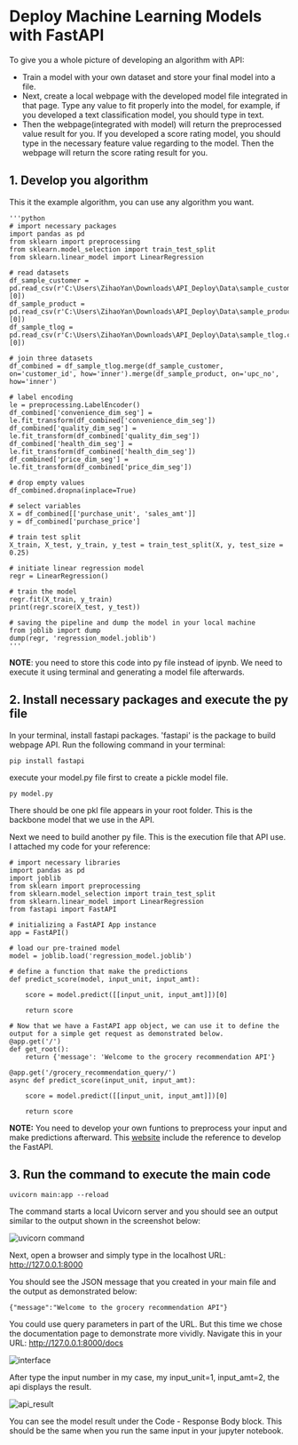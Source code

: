 # Deploy Machine Learning Models with FastAPI
To give you a whole picture of developing an algorithm with API:

* Train a model with your own dataset and store your final model into a file. 
* Next, create a local webpage with the developed model file integrated in that page. Type any value to fit properly into the model, for example, if you developed a text classification model, you should type in text. 
* Then the webpage(integrated with model) will return the preprocessed value result for you. If you developed a score rating model, you should type in the necessary feature value regarding to the model. Then the webpage will return the score rating result for you. 

## 1. Develop you algorithm
This it the example algorithm, you can use any algorithm you want.

    '''python
    # import necessary packages
    import pandas as pd
    from sklearn import preprocessing
    from sklearn.model_selection import train_test_split
    from sklearn.linear_model import LinearRegression

    # read datasets
    df_sample_customer = pd.read_csv(r'C:\Users\ZihaoYan\Downloads\API_Deploy\Data\sample_customer.csv',index_col=[0])
    df_sample_product = pd.read_csv(r'C:\Users\ZihaoYan\Downloads\API_Deploy\Data\sample_product.csv',index_col=[0])
    df_sample_tlog = pd.read_csv(r'C:\Users\ZihaoYan\Downloads\API_Deploy\Data\sample_tlog.csv',index_col=[0])

    # join three datasets
    df_combined = df_sample_tlog.merge(df_sample_customer, on='customer_id', how='inner').merge(df_sample_product, on='upc_no', how='inner')

    # label encoding
    le = preprocessing.LabelEncoder()
    df_combined['convenience_dim_seg'] = le.fit_transform(df_combined['convenience_dim_seg'])
    df_combined['quality_dim_seg'] = le.fit_transform(df_combined['quality_dim_seg'])
    df_combined['health_dim_seg'] = le.fit_transform(df_combined['health_dim_seg'])
    df_combined['price_dim_seg'] = le.fit_transform(df_combined['price_dim_seg'])

    # drop empty values
    df_combined.dropna(inplace=True)

    # select variables
    X = df_combined[['purchase_unit', 'sales_amt']]
    y = df_combined['purchase_price']

    # train test split
    X_train, X_test, y_train, y_test = train_test_split(X, y, test_size = 0.25)

    # initiate linear regression model
    regr = LinearRegression()

    # train the model
    regr.fit(X_train, y_train)
    print(regr.score(X_test, y_test))

    # saving the pipeline and dump the model in your local machine
    from joblib import dump
    dump(regr, 'regression_model.joblib')
    '''
**NOTE**: you need to store this code into py file instead of ipynb. We need to execute it using terminal and generating a model file afterwards.

## 2. Install necessary packages and execute the py file 
In your terminal, install fastapi packages. 'fastapi' is the package to build webpage API. Run the following command in your terminal:

    pip install fastapi

execute your model.py file first to create a pickle model file. 
    
    py model.py

There should be one pkl file appears in your root folder. This is the backbone model that we use in the API.

Next we need to build another py file. This is the execution file that API use. I attached my code for your reference:

    # import necessary libraries
    import pandas as pd
    import joblib
    from sklearn import preprocessing
    from sklearn.model_selection import train_test_split
    from sklearn.linear_model import LinearRegression
    from fastapi import FastAPI

    # initializing a FastAPI App instance
    app = FastAPI()

    # load our pre-trained model
    model = joblib.load('regression_model.joblib')

    # define a function that make the predictions
    def predict_score(model, input_unit, input_amt):

        score = model.predict([[input_unit, input_amt]])[0]

        return score

    # Now that we have a FastAPI app object, we can use it to define the output for a simple get request as demonstrated below.
    @app.get('/')
    def get_root():
        return {'message': 'Welcome to the grocery recommendation API'}

    @app.get('/grocery_recommendation_query/')
    async def predict_score(input_unit, input_amt):

        score = model.predict([[input_unit, input_amt]])[0]

        return score

**NOTE:** You need to develop your own funtions to preprocess your input and make predictions afterward. This [website](https://fastapi.tiangolo.com/tutorial/first-steps/) include the reference to develop the FastAPI.

## 3. Run the command to execute the main code
    uvicorn main:app --reload
The command starts a local Uvicorn server and you should see an output similar to the output shown in the screenshot below:

![uvicorn command](https://miro.medium.com/max/997/1*YZVY4zhGEQb4WlYp9XgMKA.png)

Next, open a browser and simply type in the localhost URL: http://127.0.0.1:8000

You should see the JSON message that you created in your main file and the output as demonstrated below: 
    
    {"message":"Welcome to the grocery recommendation API"}

You could use query parameters in part of the URL. But this time we chose the documentation page to demonstrate more vividly. Navigate this in your URL: http://127.0.0.1:8000/docs

![interface](https://github.com/yuelong12/ml-deployment-coe/blob/development/projects/embedding_example/api_deployment/Images/interactable.png?raw=true)

After type the input number in my case, my input_unit=1, input_amt=2, the api displays the result. 

![api_result](https://github.com/yuelong12/ml-deployment-coe/blob/development/projects/embedding_example/api_deployment/Images/api_result.png?raw=true)

You can see the model result under the Code - Response Body block. This should be the same when you run the same input in your jupyter notebook. 
